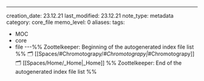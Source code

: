 ---
creation_date: 23.12.21
last_modified: 23.12.21
note_type: metadata
category: core_file
memo_level: 0
aliases: 
tags:
  - MOC
  - core
  - file
---%% Zoottelkeeper: Beginning of the autogenerated index file list  %%
🗂️ [[Spaces/#Chromotograpy/_#Chromotograpy|_#Chromotograpy]]
🗂️ [[Spaces/Home/_Home|_Home]]
%% Zoottelkeeper: End of the autogenerated index file list  %%
